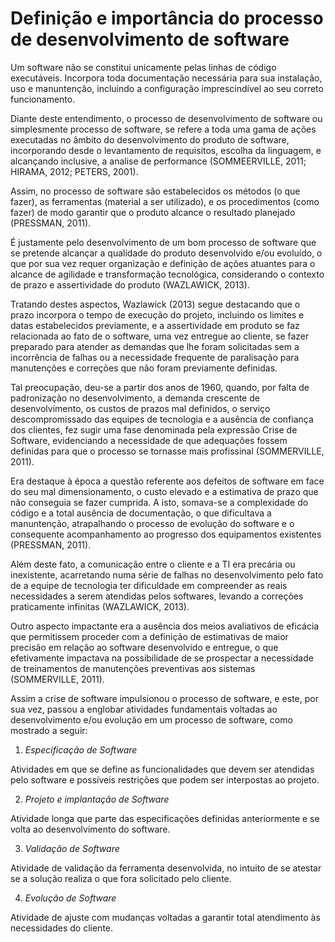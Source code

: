 # Definição e importância do processo de desenvolvimento de software

Um software não se constitui unicamente pelas linhas de código executáveis. Incorpora toda documentação necessária para sua instalação, uso e manuntenção, incluindo a configuração imprescindível ao seu correto funcionamento.

Diante deste entendimento, o processo de desenvolvimento de software ou simplesmente processo de software, se refere a toda uma gama de ações executadas no âmbito do desenvolvimento do produto de software, incorporando desde o levantamento de requisitos, escolha da linguagem, e alcançando inclusive, a analise de performance (SOMMEERVILLE, 2011; HIRAMA, 2012; PETERS, 2001).

Assim, no processo de software são estabelecidos os métodos (o que fazer), as ferramentas (material a ser utilizado), e os procedimentos (como fazer) de modo garantir que o produto alcance o resultado planejado (PRESSMAN, 2011).

É justamente pelo desenvolvimento de um bom processo de software que se pretende alcançar a qualidade do produto desenvolvido e/ou evoluído, o que por sua vez requer organização e definição de ações atuantes para o alcance de agilidade e transformação tecnológica, considerando o contexto de prazo e assertividade do produto (WAZLAWICK, 2013).

Tratando destes aspectos, Wazlawick (2013) segue destacando que o prazo incorpora o tempo de execução do projeto, incluindo os limites e datas estabelecidos previamente, e a assertividade em produto se faz relacionada ao fato de o software, uma vez entregue ao cliente, se fazer preparado para atender as demandas que lhe foram solicitadas sem a incorrência de falhas ou a necessidade frequente de paralisação para manutenções e correções que não foram previamente definidas.

Tal preocupação, deu-se a partir dos anos de 1960, quando, por falta de padronização no desenvolvimento, a demanda crescente de desenvolvimento, os custos de prazos mal definidos, o serviço descompromissado das equipes de tecnologia e a ausência de confiança dos clientes, fez sugir uma fase denominada pela expressão Crise de Software, evidenciando a necessidade de que adequações fossem definidas para que o processo se tornasse mais profissinal (SOMMERVILLE, 2011).

Era destaque à época a questão referente aos defeitos de software em face do seu mal dimensionamento, o custo elevado e a estimativa de prazo que não conseguia se fazer cumprida. A isto, somava-se a complexidade do código e a total ausência de documentação, o que dificultava a manuntenção, atrapalhando o processo de evolução do software e o consequente acompanhamento ao progresso dos equipamentos existentes (PRESSMAN, 2011).

Além deste fato, a comunicação entre o cliente e a TI era precária ou inexistente, acarretando numa série de falhas no desenvolvimento pelo fato de a equipe de tecnologia ter dificuldade em compreender as reais necessidades a serem atendidas pelos softwares, levando a correções praticamente infinitas (WAZLAWICK, 2013).

Outro aspecto impactante era a ausência dos meios avaliativos de eficácia que permitissem proceder com a definição de estimativas de maior precisão em relação ao software desenvolvido e entregue, o que efetivamente impactava na possibilidade de se prospectar a necessidade de treinamentos  de manutenções preventivas aos sistemas (SOMMERVILLE, 2011).

Assim a crise de software impulsionou o processo de software, e este, por sua vez, passou a englobar atividades fundamentais voltadas ao desenvolvimento e/ou evolução em um processo de software, como mostrado a seguir:

1. *Especificação de Software*
   
Atividades em que se define as funcionalidades que devem ser atendidas pelo software e possíveis restrições que podem ser interpostas ao projeto.

2. *Projeto e implantação de Software*

Atividade longa que parte das especificações definidas anteriormente e se volta ao desenvolvimento do software.

3. *Validação de Software*

Atividade de validação da ferramenta desenvolvida, no intuito de se atestar se a solução realiza o que fora solicitado pelo cliente.

4. *Evolução de Software*

Atividade de ajuste com mudanças voltadas a garantir total atendimento às necessidades do cliente.